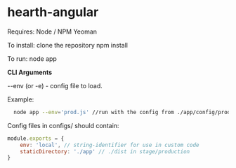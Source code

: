 hearth-angular
==============

Requires:
  Node / NPM
  Yeoman

To install:
  clone the repository
  npm install

To run:
  node app

**CLI Arguments**

--env (or -e) - config file to load.

Example:
```bash
  node app --env='prod.js' //run with the config from ./app/config/prod.js
```

Config files in configs/ should contain:

```javascript
module.exports = {
	env: 'local', // string-identifier for use in custom code
	staticDirectory: './app' // ./dist in stage/production
}
```
